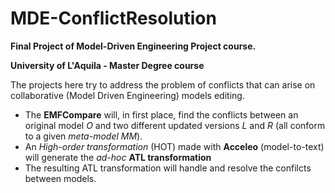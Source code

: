 # MDE-ConflictResolution

**Final Project of Model-Driven Engineering Project course.**

**University of L'Aquila - Master Degree course**

The projects here try to address the problem of conflicts that can arise on collaborative (Model Driven Engineering) models editing.

* The **EMFCompare** will, in first place, find the conflicts between an original model _O_ and two different updated versions _L_ and _R_ (all conform to a given _meta-model MM_).
* An _High-order transformation_ (HOT) made with **Acceleo** (model-to-text) will generate the _ad-hoc_ **ATL transformation**
* The resulting ATL transformation will handle and resolve the confilcts between models.
